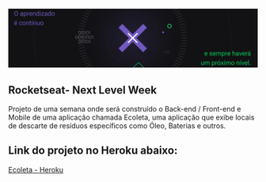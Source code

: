 
![alt Semana NLW](https://github.com/henriqueritter/Rocketseat-NLW/blob/master/bgimg_nlw.png?raw=true)

## Rocketseat- Next Level Week

Projeto de uma semana onde será construído o Back-end / Front-end e Mobile de uma aplicação chamada Ecoleta, uma aplicação que exibe locais de descarte de resíduos específicos como Óleo, Baterias e outros.


## Link do projeto no Heroku abaixo:
[Ecoleta - Heroku](https://nlw-hrqritter.herokuapp.com)
